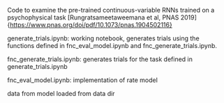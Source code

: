 Code to examine the pre-trained continuous-variable RNNs trained on a psychophysical task [Rungratsameetaweemana et al, PNAS 2019]{https://www.pnas.org/doi/pdf/10.1073/pnas.1904502116}

generate_trials.ipynb: working notebook, generates trials using the functions defined in fnc_eval_model.ipynb and fnc_generate_trials.ipynb.

fnc_generate_trials.ipynb: generates trials for the task defined in generate_trials.ipynb

fnc_eval_model.ipynb: implementation of rate model

data from model loaded from data dir

